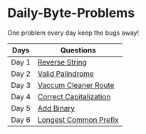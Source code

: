 # Daily-Byte-Problems
One problem every day keep the bugs away!

| Days | Questions |
|------|-----------|
| Day 1| <a href='https://drive.google.com/file/d/1VNw9veroCn-n7RAALSzrEASz1KWm7fTK/view?usp=sharing'>Reverse String</a> |
| Day 2| <a href='https://drive.google.com/file/d/1HRuTw59C2brfu8wZs4hOx20_TrZYfClT/view?usp=sharing'>Valid Palindrome</a>|
| Day 3| <a href= 'https://drive.google.com/file/d/1FmSPa1QCl4dvST_aq8wb3AgcEk87LU3A/view?usp=sharing' >Vaccum Cleaner Route</a>|
| Day 4| <a href='https://drive.google.com/file/d/1dqB6V2YGB-FKwsfhDpXWokqc702F0G3X/view?usp=sharing'>Correct Capitalization</a>|
| Day 5| <a href='https://drive.google.com/file/d/1tn61DtCUOD7cDRKBxwd7_JmJdsVz_2Eh/view?usp=sharing'>Add Binary</a>|
| Day 6| <a href='https://drive.google.com/file/d/1r12wy9fGlZ_cnFG7mv6O7W4IcM1aW_Nf/view?usp=sharing' >Longest Common Prefix</a>|